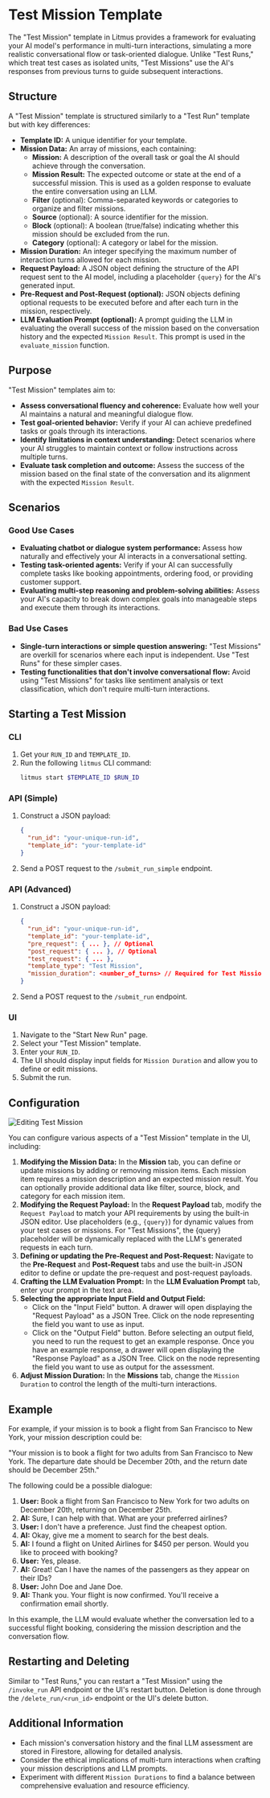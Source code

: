 # Test Mission Template

The "Test Mission" template in Litmus provides a framework for evaluating your AI model's performance in multi-turn interactions, simulating a more realistic conversational flow or task-oriented dialogue. Unlike "Test Runs," which treat test cases as isolated units, "Test Missions" use the AI's responses from previous turns to guide subsequent interactions.

## Structure

A "Test Mission" template is structured similarly to a "Test Run" template but with key differences:

- **Template ID:** A unique identifier for your template.
- **Mission Data:** An array of missions, each containing:
  - **Mission:** A description of the overall task or goal the AI should achieve through the conversation.
  - **Mission Result:** The expected outcome or state at the end of a successful mission. This is used as a golden response to evaluate the entire conversation using an LLM.
  - **Filter** (optional): Comma-separated keywords or categories to organize and filter missions.
  - **Source** (optional): A source identifier for the mission.
  - **Block** (optional): A boolean (true/false) indicating whether this mission should be excluded from the run.
  - **Category** (optional): A category or label for the mission.
- **Mission Duration:** An integer specifying the maximum number of interaction turns allowed for each mission.
- **Request Payload:** A JSON object defining the structure of the API request sent to the AI model, including a placeholder `{query}` for the AI's generated input.
- **Pre-Request and Post-Request (optional):** JSON objects defining optional requests to be executed before and after each turn in the mission, respectively.
- **LLM Evaluation Prompt (optional):** A prompt guiding the LLM in evaluating the overall success of the mission based on the conversation history and the expected `Mission Result`. This prompt is used in the `evaluate_mission` function.

## Purpose

"Test Mission" templates aim to:

- **Assess conversational fluency and coherence:** Evaluate how well your AI maintains a natural and meaningful dialogue flow.
- **Test goal-oriented behavior:** Verify if your AI can achieve predefined tasks or goals through its interactions.
- **Identify limitations in context understanding:** Detect scenarios where your AI struggles to maintain context or follow instructions across multiple turns.
- **Evaluate task completion and outcome:** Assess the success of the mission based on the final state of the conversation and its alignment with the expected `Mission Result`.

## Scenarios

### Good Use Cases

- **Evaluating chatbot or dialogue system performance:** Assess how naturally and effectively your AI interacts in a conversational setting.
- **Testing task-oriented agents:** Verify if your AI can successfully complete tasks like booking appointments, ordering food, or providing customer support.
- **Evaluating multi-step reasoning and problem-solving abilities:** Assess your AI's capacity to break down complex goals into manageable steps and execute them through its interactions.

### Bad Use Cases

- **Single-turn interactions or simple question answering:** "Test Missions" are overkill for scenarios where each input is independent. Use "Test Runs" for these simpler cases.
- **Testing functionalities that don't involve conversational flow:** Avoid using "Test Missions" for tasks like sentiment analysis or text classification, which don't require multi-turn interactions.

## Starting a Test Mission

### CLI

1. Get your `RUN_ID` and `TEMPLATE_ID`.
2. Run the following `litmus` CLI command:
   ```bash
   litmus start $TEMPLATE_ID $RUN_ID
   ```

### API (Simple)

1. Construct a JSON payload:
   ```json
   {
     "run_id": "your-unique-run-id",
     "template_id": "your-template-id"
   }
   ```
2. Send a POST request to the `/submit_run_simple` endpoint.

### API (Advanced)

1. Construct a JSON payload:
   ```json
   {
     "run_id": "your-unique-run-id",
     "template_id": "your-template-id",
     "pre_request": { ... }, // Optional
     "post_request": { ... }, // Optional
     "test_request": { ... },
     "template_type": "Test Mission",
     "mission_duration": <number_of_turns> // Required for Test Missions
   }
   ```
2. Send a POST request to the `/submit_run` endpoint.

### UI

1. Navigate to the "Start New Run" page.
2. Select your "Test Mission" template.
3. Enter your `RUN_ID`.
4. The UI should display input fields for `Mission Duration` and allow you to define or edit missions.
5. Submit the run.

## Configuration

![Editing Test Mission](/img/edit-test-mission.png)

You can configure various aspects of a "Test Mission" template in the UI, including:

1.  **Modifying the Mission Data:** In the **Mission** tab, you can define or update missions by adding or removing mission items. Each mission item requires a mission description and an expected mission result. You can optionally provide additional data like filter, source, block, and category for each mission item.
2.  **Modifying the Request Payload:** In the **Request Payload** tab, modify the `Request Payload` to match your API requirements by using the built-in JSON editor. Use placeholders (e.g., `{query}`) for dynamic values from your test cases or missions. For "Test Missions", the {query} placeholder will be dynamically replaced with the LLM's generated requests in each turn.
3.  **Defining or updating the Pre-Request and Post-Request:** Navigate to the **Pre-Request** and **Post-Request** tabs and use the built-in JSON editor to define or update the pre-request and post-request payloads.
4.  **Crafting the LLM Evaluation Prompt:** In the **LLM Evaluation Prompt** tab, enter your prompt in the text area.
5.  **Selecting the appropriate Input Field and Output Field:**
    - Click on the "Input Field" button. A drawer will open displaying the "Request Payload" as a JSON Tree. Click on the node representing the field you want to use as input.
    - Click on the "Output Field" button. Before selecting an output field, you need to run the request to get an example response. Once you have an example response, a drawer will open displaying the "Response Payload" as a JSON Tree. Click on the node representing the field you want to use as output for the assessment.
6.  **Adjust Mission Duration:** In the **Missions** tab, change the `Mission Duration` to control the length of the multi-turn interactions.

## Example

For example, if your mission is to book a flight from San Francisco to New York, your mission description could be:

"Your mission is to book a flight for two adults from San Francisco to New York. The departure date should be December 20th, and the return date should be December 25th."

The following could be a possible dialogue:

1.  **User:** Book a flight from San Francisco to New York for two adults on December 20th, returning on December 25th.
2.  **AI:** Sure, I can help with that. What are your preferred airlines?
3.  **User:** I don't have a preference. Just find the cheapest option.
4.  **AI:** Okay, give me a moment to search for the best deals.
5.  **AI:** I found a flight on United Airlines for \$450 per person. Would you like to proceed with booking?
6.  **User:** Yes, please.
7.  **AI:** Great! Can I have the names of the passengers as they appear on their IDs?
8.  **User:** John Doe and Jane Doe.
9.  **AI:** Thank you. Your flight is now confirmed. You'll receive a confirmation email shortly.

In this example, the LLM would evaluate whether the conversation led to a successful flight booking, considering the mission description and the conversation flow.

## Restarting and Deleting

Similar to "Test Runs," you can restart a "Test Mission" using the `/invoke_run` API endpoint or the UI's restart button. Deletion is done through the `/delete_run/<run_id>` endpoint or the UI's delete button.

## Additional Information

- Each mission's conversation history and the final LLM assessment are stored in Firestore, allowing for detailed analysis.
- Consider the ethical implications of multi-turn interactions when crafting your mission descriptions and LLM prompts.
- Experiment with different `Mission Durations` to find a balance between comprehensive evaluation and resource efficiency.
